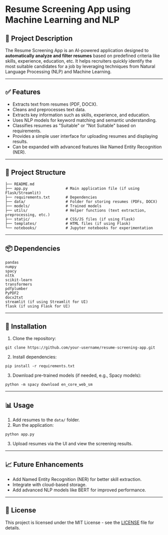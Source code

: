 # Resume Screening App using Machine Learning and NLP

## 📌 Project Description
The Resume Screening App is an AI-powered application designed to **automatically analyze and filter resumes** based on predefined criteria like skills, experience, education, etc. It helps recruiters quickly identify the most suitable candidates for a job by leveraging techniques from Natural Language Processing (NLP) and Machine Learning.

---

## ✅ Features
- Extracts text from resumes (PDF, DOCX).
- Cleans and preprocesses text data.
- Extracts key information such as skills, experience, and education.
- Uses NLP models for keyword matching and semantic understanding.
- Classifies resumes as "Suitable" or "Not Suitable" based on requirements.
- Provides a simple user interface for uploading resumes and displaying results.
- Can be expanded with advanced features like Named Entity Recognition (NER).

---

## 📂 Project Structure
```
├── README.md
├── app.py                 # Main application file (if using Flask/Streamlit)
├── requirements.txt       # Dependencies
├── data/                  # Folder for storing resumes (PDFs, DOCX)
├── models/                # Trained models
├── utils/                 # Helper functions (text extraction, preprocessing, etc.)
├── static/                # CSS/JS files (if using Flask)
├── templates/             # HTML files (if using Flask)
└── notebooks/             # Jupyter notebooks for experimentation
```

---

## 📦 Dependencies
```
pandas
numpy
spacy
nltk
scikit-learn
transformers
pdfplumber
PyPDF2
docx2txt
streamlit (if using Streamlit for UI)
flask (if using Flask for UI)
```

---

## 🚀 Installation
1. Clone the repository:
```
git clone https://github.com/your-username/resume-screening-app.git
```

2. Install dependencies:
```
pip install -r requirements.txt
```

3. Download pre-trained models (if needed, e.g., Spacy models):
```
python -m spacy download en_core_web_sm
```

---

## 📊 Usage
1. Add resumes to the `data/` folder.
2. Run the application:
```
python app.py
```
3. Upload resumes via the UI and view the screening results.

---

## 📈 Future Enhancements
- Add Named Entity Recognition (NER) for better skill extraction.
- Integrate with cloud-based storage.
- Add advanced NLP models like BERT for improved performance.


---

## 📜 License
This project is licensed under the MIT License - see the [LICENSE](LICENSE) file for details.

